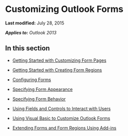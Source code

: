 
# Customizing Outlook Forms

 **Last modified:** July 28, 2015

 _**Applies to:** Outlook 2013_

## In this section


-  [Getting Started with Customizing Form Pages](d7437a50-229b-407d-91b6-20c2e9131181.md)
    
-  [Getting Started with Creating Form Regions](28672a10-3c15-4228-8d58-0369e77f8631.md)
    
-  [Configuring Forms](8d10a5b1-4b62-4f0e-a2cf-8c515a7583c0.md)
    
-  [Specifying Form Appearance](8c89ea77-8c09-4cfc-a6ac-d6cb7036db74.md)
    
-  [Specifying Form Behavior](067f0759-9645-4953-a31c-7edd87a27af3.md)
    
-  [Using Fields and Controls to Interact with Users](ed55d122-d546-40fe-852c-0e2a9d498f6a.md)
    
-  [Using Visual Basic to Customize Outlook Forms](830f7561-9370-4937-ab77-b8ff406880f3.md)
    
-  [Extending Forms and Form Regions Using Add-ins](aa2da10f-9206-46ac-8b6e-5fe8751b4850.md)
    
